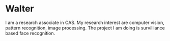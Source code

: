 Walter
======

I am a research associate in CAS. My research interest are computer vision, pattern recognition, image processing. The project I am doing is survilliance based face recognition.